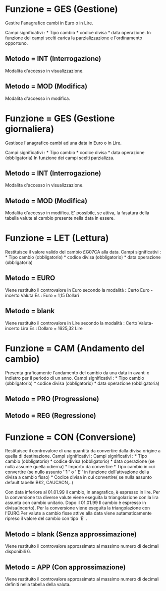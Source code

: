 # Funzione = GES (Gestione)
Gestire l'anagrafico cambi in Euro o in Lire.

Campi significativi : 
 \* Tipo cambio
 \* codice divisa
 \* data operazione.
In funzione dei campi scelti carica la parzializzazione e l'ordinamento opportuno.

## Metodo = INT (Interrogazione)
Modalita d'accesso in visualizzazione.
## Metodo = MOD (Modifica)
Modalita d'accesso in modifica.

# Funzione = GES (Gestione giornaliera)
Gestisce l'anagrafico cambi ad una data in Euro o in Lire.

Campi significativi : 
 \* Tipo cambio
 \* codice divisa
 \* data operazione (obbligatoria)
In funzione dei campi scelti parzializza.

## Metodo = INT (Interrogazione)
Modalita d'accesso in visualizzazione.
## Metodo = MOD (Modifica)
Modalita d'accesso in modifica. E' possibile, se attiva, la fasatura della tabella valute al cambio presente nella data in essere.

# Funzione = LET (Lettura)
Restituisce il valore valido del cambio £G07CA alla data.
Campi significativi : 
 \* Tipo cambio (obbligatorio)
 \* codice divisa (obbligatorio)
 \* data operazione (obbligatoria)

## Metodo = EURO
Viene restituito il controvalore in Euro secondo la modalità : 
Certo Euro - incerto Valuta
Es :  Euro = 1,15 Dollari
## Metodo = blank
Viene restituito il controvalore in Lire secondo la modalità : 
Certo Valuta- incerto Lira
Es :  Dollaro = 1625,32 Lire

# Funzione = CAM (Andamento del cambio)
Presenta graficamente l'andamento del cambio da una data in avanti o indietro per il periodo di un anno.
Campi significativi : 
 \* Tipo cambio (obbligatorio)
 \* codice divisa (obbligatorio)
 \* data operazione (obbligatoria)

## Metodo = PRO (Progressione)
## Metodo = REG (Regressione)

# Funzione = CON (Conversione)
Restituisce il controvalore di una quantità da convertire dalla divisa origine a quella di destinazione.
Campi significativi : 
Campi significativi : 
 \* Tipo cambio (obbligatorio)
 \* codice divisa (obbligatorio)
 \* data operazione (se nulla assume quella odierna)
 \* Importo da convertire
 \* Tipo cambio in cui convertire (se nullo assunto ''1'' o ''E'' in funzione dell'attvazione della divisa a cambio fisso)
 \* Codice divisa in cui convertire( se nulla assunto default tabelle B£2, CAUCAON,..)

Con data inferiore al 01.01.99 il cambio, in anagrafico, è espresso in lire. Per la conversione tra diverse valute viene eseguita la triangolazione con la lira assunta con cambio unitario.
Dopo il 01.01.99 Il cambio è espresso in divisa(incerto). Per la conversione viene eseguita la triangolazione con l'EURO.Per valute a cambio fisse attive alla data viene autamaticamente ripreso il valore del cambio con tipo 'E' .

## Metodo = blank (Senza approssimazione)
Viene restituito il controvalore approssimato al massimo numero di decimali disponibili 6.
## Metodo = APP (Con approssimazione)
Viene restituito il controvalore approssimato al massimo numero di decimali definiti nella tabella della valuta.
